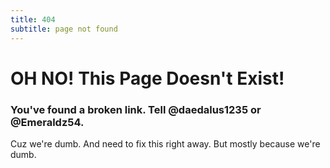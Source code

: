 ```yaml
---
title: 404
subtitle: page not found
---
```



# OH NO! This Page Doesn't Exist!
### You've found a broken link. Tell @daedalus1235 or @Emeraldz54.

Cuz we're dumb. And need to fix this right away. But mostly because we're dumb.
